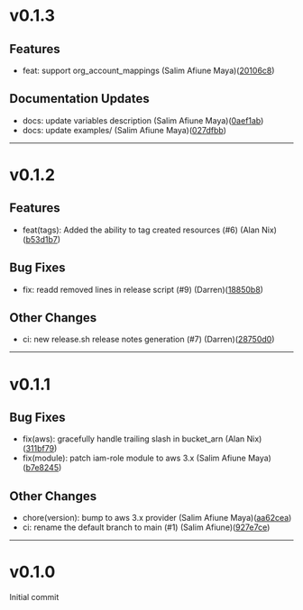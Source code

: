 # v0.1.3

## Features
* feat: support org_account_mappings (Salim Afiune Maya)([20106c8](https://github.com/lacework/terraform-aws-cloudtrail/commit/20106c8270cf58ea0bc56082544a8350abd4e43b))
## Documentation Updates
* docs: update variables description (Salim Afiune Maya)([0aef1ab](https://github.com/lacework/terraform-aws-cloudtrail/commit/0aef1abd812b986e9ff774734dc7b1da735f0250))
* docs: update examples/ (Salim Afiune Maya)([027dfbb](https://github.com/lacework/terraform-aws-cloudtrail/commit/027dfbb82b152ec482381e1b20ec082abdc96e29))
---
# v0.1.2

## Features
* feat(tags): Added the ability to tag created resources (#6) (Alan Nix)([b53d1b7](https://github.com/lacework/terraform-aws-cloudtrail/commit/b53d1b7cbe462f4c342a08f7ea5adf0d99978c97))
## Bug Fixes
* fix: readd removed lines in release script (#9) (Darren)([18850b8](https://github.com/lacework/terraform-aws-cloudtrail/commit/18850b8472eb3acef57ed807b4c9008c9f559702))
## Other Changes
* ci: new release.sh release notes generation  (#7) (Darren)([28750d0](https://github.com/lacework/terraform-aws-cloudtrail/commit/28750d051f6cbcdb7c22bccb2293f6ca85acb6a4))
---
# v0.1.1

## Bug Fixes
* fix(aws): gracefully handle trailing slash in bucket_arn (Alan Nix)([311bf79](https://github.com/lacework/terraform-aws-cloudtrail/commit/311bf796f483f9d558af154d471fab88aa4dab61))
* fix(module): patch iam-role module to aws 3.x (Salim Afiune Maya)([b7e8245](https://github.com/lacework/terraform-aws-cloudtrail/commit/b7e8245e3d3b665e7899b2051c320df7f029913f))
## Other Changes
* chore(version): bump to aws 3.x provider (Salim Afiune Maya)([aa62cea](https://github.com/lacework/terraform-aws-cloudtrail/commit/aa62cea899dc96cee176be944610416cc79b1f98))
* ci: rename the default branch to main (#1) (Salim Afiune)([927e7ce](https://github.com/lacework/terraform-aws-cloudtrail/commit/927e7cef18f086f540b7b673a53c194d03491a38))
---
# v0.1.0

Initial commit
